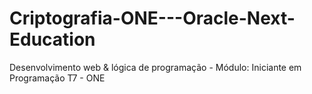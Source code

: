 # Criptografia-ONE---Oracle-Next-Education
Desenvolvimento web &amp; lógica de programação - Módulo: Iniciante em Programação T7 - ONE
